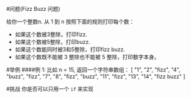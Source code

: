 #问题(Fizz Buzz 问题)

给你一个整数n. 从 1 到 n 按照下面的规则打印每个数：  
- 如果这个数被3整除，打印fizz.  
- 如果这个数被5整除，打印buzz.  
- 如果这个数能同时被3和5整除，打印fizz buzz.  
- 如果这个数既不能被 3 整除也不能被 5 整除，打印数字本身。


#举例
####例 1:
    比如 n = 15, 返回一个字符串数组：
    [
      "1", "2", "fizz",
      "4", "buzz", "fizz",
      "7", "8", "fizz",
      "buzz", "11", "fizz",
      "13", "14", "fizz buzz"
    ]
 
#挑战
你是否可以只用一个 `if` 来实现



